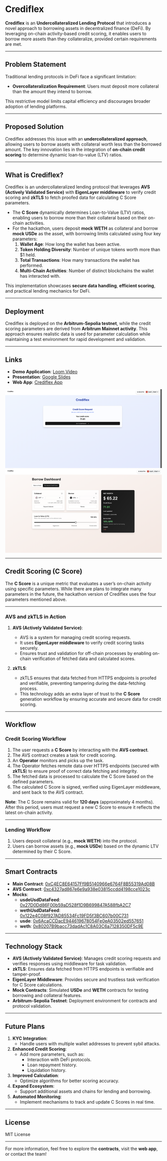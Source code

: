 # Crediflex

**Crediflex** is an **Undercollateralized Lending Protocol** that introduces a novel approach to borrowing assets in decentralized finance (DeFi). By leveraging on-chain activity-based credit scoring, it enables users to borrow more assets than they collateralize, provided certain requirements are met.

---

## Problem Statement

Traditional lending protocols in DeFi face a significant limitation:

- **Overcollateralization Requirement**: Users must deposit more collateral than the amount they intend to borrow.

This restrictive model limits capital efficiency and discourages broader adoption of lending platforms.

---

## Proposed Solution

Crediflex addresses this issue with an **undercollateralized approach**, allowing users to borrow assets with collateral worth less than the borrowed amount. The key innovation lies in the integration of **on-chain credit scoring** to determine dynamic loan-to-value (LTV) ratios.

---

## What is Crediflex?

Crediflex is an undercollateralized lending protocol that leverages **AVS (Actively Validated Service)** with **EigenLayer middleware** to verify credit scoring and **zkTLS** to fetch proofed data for calculating C Score parameters.

- The **C Score** dynamically determines Loan-to-Value (LTV) ratios, enabling users to borrow more than their collateral based on their on-chain activities.
- For the hackathon, users deposit **mock WETH** as collateral and borrow **mock USDe** as the asset, with borrowing limits calculated using four key parameters:
  1. **Wallet Age**: How long the wallet has been active.
  2. **Token Holding Diversity**: Number of unique tokens worth more than $1 held.
  3. **Total Transactions**: How many transactions the wallet has performed.
  4. **Multi-Chain Activities**: Number of distinct blockchains the wallet has interacted with.

This implementation showcases **secure data handling**, **efficient scoring**, and practical lending mechanics for DeFi.

---

## Deployment

Crediflex is deployed on the **Arbitrum-Sepolia testnet**, while the credit scoring parameters are derived from **Arbitrum Mainnet activity**. This approach ensures realistic data is used for parameter calculation while maintaining a test environment for rapid development and validation.

---

## Links

- **Demo Application**: [Loom Video](https://www.loom.com/share/f2f07bec1d7f4a16a265d5c2e15b4fd5?sid=6b59d2d7-8cec-4437-b5a9-5837ee9344db)
- **Presentation**: [Google Slides](https://docs.google.com/presentation/d/1jzdRC5VvygoHkkKyZcC22kcvkAqC7YxsAfnADTBuLmU/edit#slide=id.g1f1ce5643d3_0_0)
- **Web App**: [Crediflex App](https://crediflex-fi.vercel.app/)

![Home - Crediflex Home](./public/crediflex-home.png)
![Dashboard - Crediflex Dashboard](./public/crediflex-dashboard.png)

---

## Credit Scoring (C Score)

The **C Score** is a unique metric that evaluates a user’s on-chain activity using specific parameters. While there are plans to integrate many parameters in the future, the hackathon version of Crediflex uses the four parameters mentioned above.

---

### AVS and zkTLS in Action

1. **AVS (Actively Validated Service)**:

   - AVS is a system for managing credit scoring requests.
   - It uses **EigenLayer middleware** to verify credit scoring tasks securely.
   - Ensures trust and validation for off-chain processes by enabling on-chain verification of fetched data and calculated scores.

2. **zkTLS**:
   - zkTLS ensures that data fetched from HTTPS endpoints is proofed and verifiable, preventing tampering during the data-fetching process.
   - This technology adds an extra layer of trust to the **C Score** generation workflow by ensuring accurate and secure data for credit scoring.

---

## Workflow

### Credit Scoring Workflow

1. The user requests a **C Score** by interacting with the **AVS contract**.
2. The AVS contract creates a task for credit scoring.
3. An **Operator** monitors and picks up the task.
4. The Operator fetches remote data over HTTPS endpoints (secured with **zkTLS**) to ensure proof of correct data fetching and integrity.
5. The fetched data is processed to calculate the C Score based on the defined parameters.
6. The calculated C Score is signed, verified using EigenLayer middleware, and sent back to the AVS contract.

**Note**: The C Score remains valid for **120 days** (approximately 4 months). After this period, users must request a new C Score to ensure it reflects the latest on-chain activity.

---

### Lending Workflow

1. Users deposit collateral (e.g., **mock WETH**) into the protocol.
2. Users can borrow assets (e.g., **mock USDe**) based on the dynamic LTV determined by their C Score.

---

## Smart Contracts

- **Main Contract**: [0xC4EC8E64157Ff9B5140966e6764F8B55319Ad08B](https://sepolia.arbiscan.io/address/0xC4EC8E64157Ff9B5140966e6764F8B55319Ad08B)
- **AVS Contract**: [0xc4327ad867e6e9a938e03815ccdd4198cce1023c](https://sepolia.arbiscan.io/address/0xc4327ad867e6e9a938e03815ccdd4198cce1023c)
- **Mocks**:
  - **usdeUsdDataFeed**: [0x27D0Dd86F00b59aD528f1D9B699847A588fbA2C7](https://sepolia.arbiscan.io/address/0x27D0Dd86F00b59aD528f1D9B699847A588fbA2C7)
  - **wethUsdDataFeed**: [0x122e4C08f927AD85534Fc19FD5f3BC607b00C731](https://sepolia.arbiscan.io/address/0x122e4C08f927AD85534Fc19FD5f3BC607b00C731)
  - **usde**: [0x6AcaCCDacE944619678054Fe0eA03502ed557651](https://sepolia.arbiscan.io/address/0x6AcaCCDacE944619678054Fe0eA03502ed557651)
  - **weth**: [0x80207B9bacc73dadAc1C8A03C6a7128350DF5c9E](https://sepolia.arbiscan.io/address/0x80207B9bacc73dadAc1C8A03C6a7128350DF5c9E)

---

## Technology Stack

- **AVS (Actively Validated Service)**: Manages credit scoring requests and verifies responses using middleware for task validation.
- **zkTLS**: Ensures data fetched from HTTPS endpoints is verifiable and tamper-proof.
- **EigenLayer Middleware**: Provides secure and trustless task verification for C Score calculations.
- **Mock Contracts**: Simulated **USDe** and **WETH** contracts for testing borrowing and collateral features.
- **Arbitrum-Sepolia Testnet**: Deployment environment for contracts and protocol validation.

---

## Future Plans

1. **KYC Integration**:
   - Handle users with multiple wallet addresses to prevent sybil attacks.
2. **Enhanced Credit Scoring**:
   - Add more parameters, such as:
     - Interaction with DeFi protocols.
     - Loan repayment history.
     - Liquidation history.
3. **Improved Calculation**:
   - Optimize algorithms for better scoring accuracy.
4. **Expand Ecosystem**:
   - Support additional assets and chains for lending and borrowing.
5. **Automated Monitoring**:
   - Implement mechanisms to track and update C Scores in real time.

---

## License

MIT License

---

For more information, feel free to explore the **contracts**, visit the **web app**, or contact the team!
